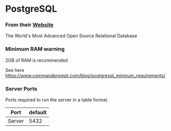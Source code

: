 # PostgreSQL
### From their [Website](https://www.postgresql.org/)
The World's Most Advanced Open Source Relational Database 

### Minimum RAM warning
2GB of RAM is recommended

See here https://www.commandprompt.com/blog/postgresql_mininum_requirements/

### Server Ports
Ports required to run the server in a table format.

| Port    | default |
|---------|---------|
| Server  |  5432   |

